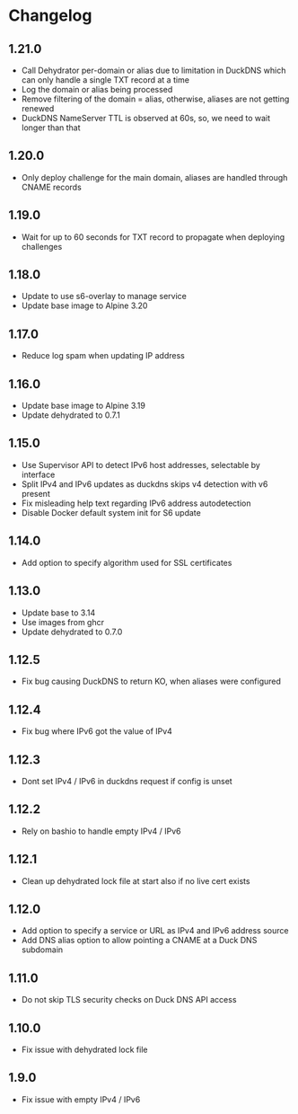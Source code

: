 # Changelog

## 1.21.0

- Call Dehydrator per-domain or alias due to limitation in DuckDNS which can only handle a single TXT record at a time
- Log the domain or alias being processed
- Remove filtering of the domain = alias, otherwise, aliases are not getting renewed
- DuckDNS NameServer TTL is observed at 60s, so, we need to wait longer than that

## 1.20.0

- Only deploy challenge for the main domain, aliases are handled through CNAME records

## 1.19.0

- Wait for up to 60 seconds for TXT record to propagate when deploying challenges

## 1.18.0

- Update to use s6-overlay to manage service
- Update base image to Alpine 3.20

## 1.17.0

- Reduce log spam when updating IP address

## 1.16.0

- Update base image to Alpine 3.19
- Update dehydrated to 0.7.1

## 1.15.0

- Use Supervisor API to detect IPv6 host addresses, selectable by interface
- Split IPv4 and IPv6 updates as duckdns skips v4 detection with v6 present
- Fix misleading help text regarding IPv6 address autodetection
- Disable Docker default system init for S6 update

## 1.14.0

- Add option to specify algorithm used for SSL certificates

## 1.13.0

- Update base to 3.14
- Use images from ghcr
- Update dehydrated to 0.7.0

## 1.12.5

- Fix bug causing DuckDNS to return KO, when aliases were configured

## 1.12.4

- Fix bug where IPv6 got the value of IPv4

## 1.12.3

- Dont set IPv4 / IPv6 in duckdns request if config is unset

## 1.12.2

- Rely on bashio to handle empty IPv4 / IPv6

## 1.12.1

- Clean up dehydrated lock file at start also if no live cert exists

## 1.12.0

- Add option to specify a service or URL as IPv4 and IPv6 address source
- Add DNS alias option to allow pointing a CNAME at a Duck DNS subdomain

## 1.11.0

- Do not skip TLS security checks on Duck DNS API access

## 1.10.0

- Fix issue with dehydrated lock file

## 1.9.0

- Fix issue with empty IPv4 / IPv6
